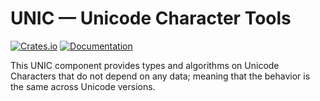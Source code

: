 # UNIC — Unicode Character Tools

[![Crates.io](https://img.shields.io/crates/v/unic-char.svg)](https://crates.io/crates/unic-char)
[![Documentation](https://docs.rs/unic-char/badge.svg)](https://docs.rs/unic-char/)

This UNIC component provides types and algorithms on Unicode Characters that do
not depend on any data; meaning that the behavior is the same across Unicode
versions.
